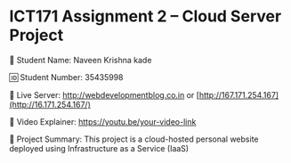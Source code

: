 # ICT171 Assignment 2 – Cloud Server Project

👤 Student Name: Naveen Krishna kade 

🆔 Student Number: 35435998  

🔗 Live Server: http://webdevelopmentblog.co.in or [http://167.171.254.167](http://16.171.254.167/)  

🎥 Video Explainer: https://youtu.be/your-video-link  

📄 Project Summary:
This project is a cloud-hosted personal website deployed using Infrastructure as a Service (IaaS)
